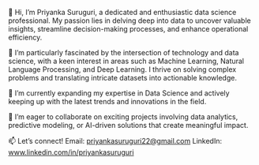 👋 Hi, I’m Priyanka Suruguri, a dedicated and enthusiastic data science professional. My passion lies in delving deep into data to uncover valuable insights, streamline decision-making processes, and enhance operational efficiency.

👀 I’m particularly fascinated by the intersection of technology and data science, with a keen interest in areas such as Machine Learning, Natural Language Processing, and Deep Learning. I thrive on solving complex problems and translating intricate datasets into actionable knowledge.

🌱 I’m currently expanding my expertise in Data Science and actively keeping up with the latest trends and innovations in the field.

💞️ I’m eager to collaborate on exciting projects involving data analytics, predictive modeling, or AI-driven solutions that create meaningful impact.

📫 Let’s connect!
Email: priyankasuruguri22@gmail.com 
LinkedIn: www.linkedin.com/in/priyankasuruguri
